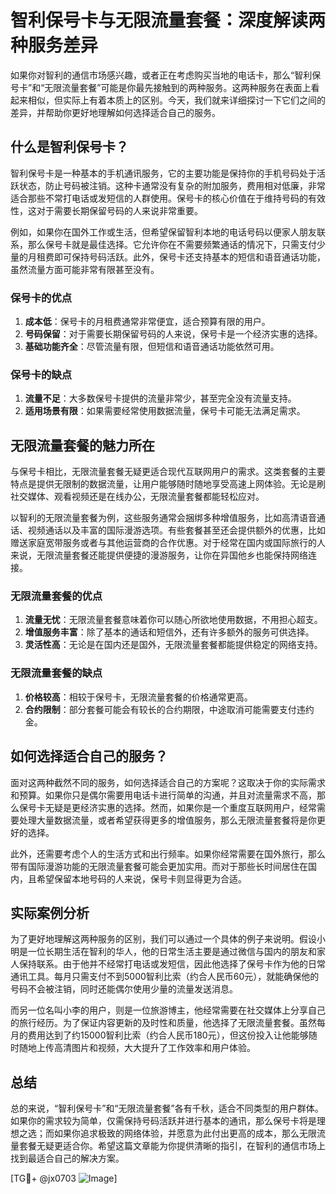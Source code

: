 # 智利保号卡与无限流量套餐：深度解读两种服务差异

如果你对智利的通信市场感兴趣，或者正在考虑购买当地的电话卡，那么“智利保号卡”和“无限流量套餐”可能是你最先接触到的两种服务。这两种服务在表面上看起来相似，但实际上有着本质上的区别。今天，我们就来详细探讨一下它们之间的差异，并帮助你更好地理解如何选择适合自己的服务。

## 什么是智利保号卡？

智利保号卡是一种基本的手机通讯服务，它的主要功能是保持你的手机号码处于活跃状态，防止号码被注销。这种卡通常没有复杂的附加服务，费用相对低廉，非常适合那些不常打电话或发短信的人群使用。保号卡的核心价值在于维持号码的有效性，这对于需要长期保留号码的人来说非常重要。

例如，如果你在国外工作或生活，但希望保留智利本地的电话号码以便家人朋友联系，那么保号卡就是最佳选择。它允许你在不需要频繁通话的情况下，只需支付少量的月租费即可保持号码活跃。此外，保号卡还支持基本的短信和语音通话功能，虽然流量方面可能非常有限甚至没有。

### 保号卡的优点

1. **成本低**：保号卡的月租费通常非常便宜，适合预算有限的用户。
2. **号码保留**：对于需要长期保留号码的人来说，保号卡是一个经济实惠的选择。
3. **基础功能齐全**：尽管流量有限，但短信和语音通话功能依然可用。

### 保号卡的缺点

1. **流量不足**：大多数保号卡提供的流量非常少，甚至完全没有流量支持。
2. **适用场景有限**：如果需要经常使用数据流量，保号卡可能无法满足需求。

## 无限流量套餐的魅力所在

与保号卡相比，无限流量套餐无疑更适合现代互联网用户的需求。这类套餐的主要特点是提供无限制的数据流量，让用户能够随时随地享受高速上网体验。无论是刷社交媒体、观看视频还是在线办公，无限流量套餐都能轻松应对。

以智利的无限流量套餐为例，这些服务通常会捆绑多种增值服务，比如高清语音通话、视频通话以及丰富的国际漫游选项。有些套餐甚至还会提供额外的优惠，比如赠送家庭宽带服务或者与其他运营商的合作优惠。对于经常在国内或国际旅行的人来说，无限流量套餐还能提供便捷的漫游服务，让你在异国他乡也能保持网络连接。

### 无限流量套餐的优点

1. **流量无忧**：无限流量套餐意味着你可以随心所欲地使用数据，不用担心超支。
2. **增值服务丰富**：除了基本的通话和短信外，还有许多额外的服务可供选择。
3. **灵活性高**：无论是在国内还是国外，无限流量套餐都能提供稳定的网络支持。

### 无限流量套餐的缺点

1. **价格较高**：相较于保号卡，无限流量套餐的价格通常更高。
2. **合约限制**：部分套餐可能会有较长的合约期限，中途取消可能需要支付违约金。

## 如何选择适合自己的服务？

面对这两种截然不同的服务，如何选择适合自己的方案呢？这取决于你的实际需求和预算。如果你只是偶尔需要用电话卡进行简单的沟通，并且对流量需求不高，那么保号卡无疑是更经济实惠的选择。然而，如果你是一个重度互联网用户，经常需要处理大量数据流量，或者希望获得更多的增值服务，那么无限流量套餐将是你更好的选择。

此外，还需要考虑个人的生活方式和出行频率。如果你经常需要在国外旅行，那么带有国际漫游功能的无限流量套餐可能会更加实用。而对于那些长时间居住在国内，且希望保留本地号码的人来说，保号卡则显得更为合适。

## 实际案例分析

为了更好地理解这两种服务的区别，我们可以通过一个具体的例子来说明。假设小明是一位长期生活在智利的华人，他的日常生活主要是通过微信与国内的朋友和家人保持联系。由于他并不经常打电话或发短信，因此他选择了保号卡作为他的日常通讯工具。每月只需支付不到5000智利比索（约合人民币60元），就能确保他的号码不会被注销，同时还能偶尔使用少量的流量发送消息。

而另一位名叫小李的用户，则是一位旅游博主，他经常需要在社交媒体上分享自己的旅行经历。为了保证内容更新的及时性和质量，他选择了无限流量套餐。虽然每月的费用达到了约15000智利比索（约合人民币180元），但这份投入让他能够随时随地上传高清图片和视频，大大提升了工作效率和用户体验。

## 总结

总的来说，“智利保号卡”和“无限流量套餐”各有千秋，适合不同类型的用户群体。如果你的需求较为简单，仅需保持号码活跃并进行基本的通讯，那么保号卡将是理想之选；而如果你追求极致的网络体验，并愿意为此付出更高的成本，那么无限流量套餐无疑更适合你。希望这篇文章能为你提供清晰的指引，在智利的通信市场上找到最适合自己的解决方案。

[TG💪+ @jx0703 ![Image](https://github.com/user-attachments/assets/dbca1d08-cadb-493c-b0ec-ad6f7a83f270)]